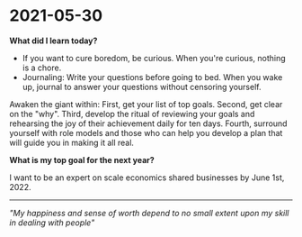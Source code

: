 # 2021-05-30

**What did I learn today?**
- If you want to cure boredom, be curious. When you're curious, nothing is a chore.
- Journaling: Write your questions before going to bed. When you wake up, journal to answer your questions without censoring yourself.

Awaken the giant within: First, get your list of top goals. Second, get clear on the "why". Third, develop the ritual of reviewing your goals and rehearsing the joy of their achievement daily for ten days. Fourth, surround yourself with role models and those who can help you develop a plan that will guide you in making it all real.


**What is my top goal for the next year?**

I want to be an expert on scale economics shared businesses by June 1st, 2022.




---

*"My happiness and sense of worth depend to no small extent upon my skill in dealing with people"*

